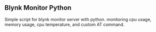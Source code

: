 ## Blynk Monitor Python

Simple script for blynk monitor server with python. monitoring cpu usage, memory usage, cpu temperature, and custom AT command.